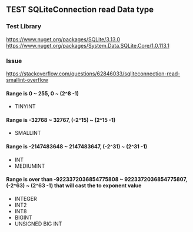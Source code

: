 ## TEST SQLiteConnection read Data type

### Test Library
https://www.nuget.org/packages/SQLite/3.13.0 <br>
https://www.nuget.org/packages/System.Data.SQLite.Core/1.0.113.1 <br>

### Issue
https://stackoverflow.com/questions/62846033/sqliteconnection-read-smallint-overflow

#### Range is 0 ~ 255, 0 ~ (2^8 -1)
- TINYINT

#### Range is -32768 ~ 32767, (-2^15) ~ (2^15 -1)
- SMALLINT

#### Range is -2147483648 ~ 2147483647, (-2^31) ~ (2^31 -1)
- INT
- MEDIUMINT

#### Range is over than -9223372036854775808 ~ 9223372036854775807, (-2^63) ~ (2^63 -1) that will cast the to exponent value
- INTEGER
- INT2
- INT8
- BIGINT
- UNSIGNED BIG INT


